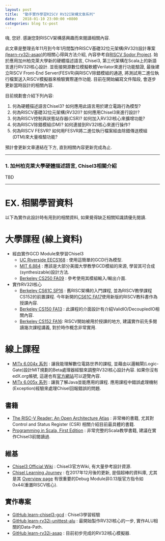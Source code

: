 ```yaml
---
layout: post
title:  "動手實作學習RISCV RV32I架構文章系列"
date:   2018-01-10 23:00:00 +0800
categories: blog tc-post
---
```


嗨, 您好. 感謝您對RISCV架構感興趣而來閱讀相關內容.

此文章是整理去年11月到今年1月間製作RISCV基礎32位元架構(RV32I)設計專案[(learn-rv32i-asap)](https://github.com/watz0n/learn-rv32i-asap)的相關心得與方法介紹, 內容參考自[RISCV Sodor Project](https://github.com/librecores/riscv-sodor). 始於應用加州柏克萊大學新的硬體描述語言, Chisel3, 第三代架構在Scala上的新語言進行RV32I核心設計. 並銜接開源數位模擬軟體Verilator來進行功能驗證, 最後建立RISCV Front-End Server(FESVR)與RISCV除錯模組的通道, 將測試用二進位執行檔案送入RISCV模擬器來檢驗實際運作功能. 目前在開始編寫文件階段, 會逐步更新當時設計的相關內容.

目前規劃會介紹下列內容:
1. 何為硬體描述語言Chisel3? 如何應用此語言用於建立電路行為模型?
2. 何為RISCV基礎32位元架構(RV32I)? 如何應用Chisel3來進行設計?
3. 何為RISCV控制與狀態站存器(CSR)? 如何加入RV32I核心來擴增功能?
4. 何為RISCV除錯模組(DM)? 如何連接到RV32I核心來進行操作?
5. 何為RISCV FESVR? 如何用FESVR將二進位執行檔案經由除錯傳送模組(DTM)來大量檢驗功能?

預計會更新文章連結在下方, 直到相關內容更新完成為止.

---

### 1. 加州柏克萊大學硬體描述語言, Chisel3相關介紹

TBD

---

EX. 相關學習資料  
===

以下為實作此設計時有用到的相關資料, 如果覺得缺乏相關知識請優先閱讀.

大學課程 (線上資料)
===
* 經由實作GCD Module來學習Chisel3
    * [UC Riverside EECS168](https://github.com/sheldonucr/ucr-eecs168-lab/tree/master/lab4) : 使用這簡單的GCD行為模型.
    * [MIT 6.884](http://csg.csail.mit.edu/6.884/handouts.html) : 應該是大部分美國大學教學GCD模組的來源, 學習其可合成(synthesizable)設計方法.
    * [Berkeley CS250 FA09](https://inst.eecs.berkeley.edu/~cs250/fa09/) : 參考使用其模組輸入/輸出介面.
* 實作RV32I核心
    * [Berkeley CS61C SP16](http://inst.eecs.berkeley.edu/~cs61c/sp16/) : 舊RISC架構的入門課程, 並為RISCV教學課程CS152的前置課程. 今年新開的[CS61C FA17](http://inst.eecs.berkeley.edu/~cs61c/fa17/)使用新版的RISCV教科書作為授課內容.
    * [Berkeley CS150 FA13](http://www-inst.eecs.berkeley.edu/~cs150/fa13/) : 
    此課程的介面設計有介紹ValidIO/DecoupledIO相關內容.
    * [Berkeley CS152 FA16](http://www-inst.eecs.berkeley.edu/~cs152/fa16/): RISCV開始被用於授課的地方, 建議實作前先多閱讀幾次課程講義, 對於時作概念非常實用.

線上課程
===
* [MITx 6.004x 系列](https://www.edx.org/course/computation-structures-part-1-digital-mitx-6-004-1x-0) : 讓我能理解數位電路世界的課程, 並藉由以邏輯閘(Logic-Gate)設計MIT規劃的Beta處理器經驗來調整RV32I核心設計內容. 如果你沒有edX.org帳號, 這邊也有[官方網站](http://computationstructures.org/)可以遊覽內容.
* [MITx 6.005x 系列](https://www.edx.org/course/software-construction-java-mitx-6-005-1x) : 讓我了解Java並能應用的課程. 應用課程中錯誤處理機制(Exception)經驗來處理Chisel回報錯誤的問題.

書籍
---
* [The RISC-V Reader: An Open Architecture Atlas](http://riscvbook.com/) : 非常棒的書籍, 尤其對Control and Status Register (CSR) 相關介紹目前最具體的書籍.
* [Programming in Scala, First Edition](https://www.artima.com/pins1ed/) : 非常完整的Scala教學書籍, 建議在實作Chisel3前閱讀過.

維基
---
* [Chisel3 Official Wiki](https://github.com/freechipsproject/chisel3/wiki) : 
Chisel3官方Wiki, 有大量參考設計資源.
* [Chisel Learning Journey](https://github.com/librecores/riscv-sodor/wiki/Chisel-Learning-Journey) : 在2017年12月後的更新, 是個超棒的資料庫, 尤其是其 [Overview page](https://github.com/librecores/riscv-sodor/wiki/overview) 有很重要的Debug Module非0.13版官方指令如 0x44(重置RISCV核心).

實作專案
---
* [GitHub learn-chisel3-gcd](https://github.com/watz0n/learn-chisel3-gcd) : Chisel3學習經驗
* [GitHub learn-rv32i-unittest-alu](https://github.com/watz0n/learn-rv32i-unittest-alu) : 最開始製作RV32I核心的一步, 實作ALU相關的Data-Path.
* [GitHub learn-rv32i-asap](https://github.com/watz0n/learn-rv32i-asap) : 目前初步完成的RV32I核心模擬器.
